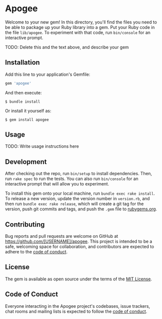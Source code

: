 # Apogee

Welcome to your new gem! In this directory, you'll find the files you need to be able to package up your Ruby library into a gem. Put your Ruby code in the file `lib/apogee`. To experiment with that code, run `bin/console` for an interactive prompt.

TODO: Delete this and the text above, and describe your gem

## Installation

Add this line to your application's Gemfile:

```ruby
gem 'apogee'
```

And then execute:

    $ bundle install

Or install it yourself as:

    $ gem install apogee

## Usage

TODO: Write usage instructions here

## Development

After checking out the repo, run `bin/setup` to install dependencies. Then, run `rake spec` to run the tests. You can also run `bin/console` for an interactive prompt that will allow you to experiment.

To install this gem onto your local machine, run `bundle exec rake install`. To release a new version, update the version number in `version.rb`, and then run `bundle exec rake release`, which will create a git tag for the version, push git commits and tags, and push the `.gem` file to [rubygems.org](https://rubygems.org).

## Contributing

Bug reports and pull requests are welcome on GitHub at https://github.com/[USERNAME]/apogee. This project is intended to be a safe, welcoming space for collaboration, and contributors are expected to adhere to the [code of conduct](https://github.com/[USERNAME]/apogee/blob/master/CODE_OF_CONDUCT.md).


## License

The gem is available as open source under the terms of the [MIT License](https://opensource.org/licenses/MIT).

## Code of Conduct

Everyone interacting in the Apogee project's codebases, issue trackers, chat rooms and mailing lists is expected to follow the [code of conduct](https://github.com/[USERNAME]/apogee/blob/master/CODE_OF_CONDUCT.md).
